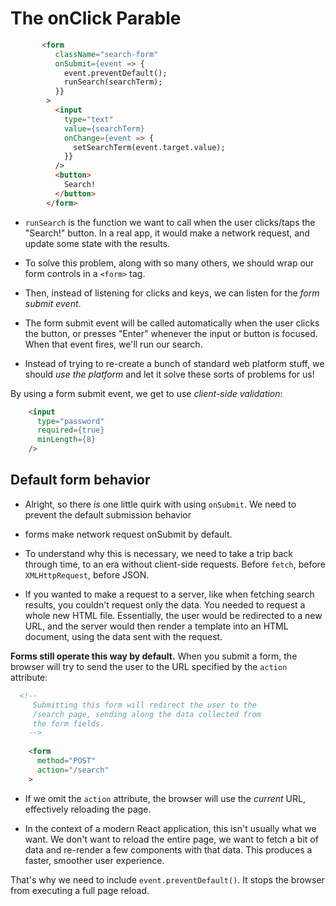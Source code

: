 # The onClick Parable
```html
       <form
          className="search-form"
          onSubmit={event => {
            event.preventDefault();
            runSearch(searchTerm);
          }}
        >
          <input
            type="text"
            value={searchTerm}
            onChange={event => {
              setSearchTerm(event.target.value);
            }}
          />
          <button>
            Search!
          </button>
        </form>
```
- `runSearch` is the function we want to call when the user clicks/taps the "Search!" button. In a real app, it would make a network request, and update some state with the results.
- To solve this problem, along with so many others, we should wrap our form controls in a  `<form>`  tag.

- Then, instead of listening for clicks and keys, we can listen for the  _form submit event_.

- The form submit event will be called automatically when the user clicks the button, or presses "Enter" whenever the input or button is focused. When that event fires, we'll run our search.

- Instead of trying to re-create a bunch of standard web platform stuff, we should  _use the platform_  and let it solve these sorts of problems for us!

By using a form submit event, we get to use  _client-side validation_:
```html
    <input
      type="password"
      required={true}
      minLength={8}
    />
 ```
 ## Default form behavior

- Alright, so there  _is_  one little quirk with using  `onSubmit`. We need to prevent the default submission behavior
  
- forms make network request onSubmit by default.

- To understand why this is necessary, we need to take a trip back through time, to an era without client-side requests. Before  `fetch`, before  `XMLHttpRequest`, before JSON.

- If you wanted to make a request to a server, like when fetching search results, you couldn't request only the data. You needed to request a whole new HTML file. Essentially, the user would be redirected to a new URL, and the server would then render a template into an HTML document, using the data sent with the request.

**Forms still operate this way by default.**  When you submit a form, the browser will try to send the user to the URL specified by the  `action`  attribute:
```html
  <!--
     Submitting this form will redirect the user to the
     /search page, sending along the data collected from
     the form fields.
    -->
    
    <form
      method="POST"
      action="/search"
    >
```
- If we omit the  `action`  attribute, the browser will use the  _current_  URL, effectively reloading the page.

- In the context of a modern React application, this isn't usually what we want. We don't want to reload the entire page, we want to fetch a bit of data and re-render a few components with that data. This produces a faster, smoother user experience.

That's why we need to include  `event.preventDefault()`. It stops the browser from executing a full page reload.